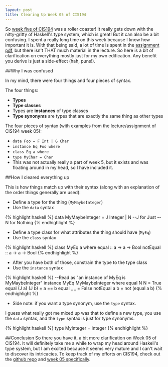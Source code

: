 ```yaml
---
layout: post
title: Clearing Up Week 05 of CIS194
---
```


So [week five of CIS194](http://www.seas.upenn.edu/~cis194/spring13/lectures/05-type-classes.html) was a roller coaster! It really gets down with the nitty-gritty of Haskell's type system, which is great! But it can also be a bit confusing. I spent a really long time on this week because I know how important it is. With that being said, a lot of time is spent in the [assignment pdf](http://www.seas.upenn.edu/~cis194/spring13/hw/05-type-classes.pdf), but there isn't THAT much material in the lecture. So here is a bit of clarification on everything mostly just for my own edification. Any benefit you derive is just a side-effect (hah, puns!). 

##Why I was confused

In my mind, there were four things and four pieces of syntax. 

The four things:

 - **Types**
 - **Type classes**
 - Types are **instances** of type classes
 - **Type synonyms** are types that are exactly the same thing as other types

The four pieces of syntax (with examples from the lecture/assignment of CIS194 week 05):

 - `data Foo = F Int | G Char`
 - `instance Eq Foo where`
 - `class Eq a where`
 - `type MyChar = Char`
  - This was not actually really a part of week 5, but it exists and was floating around in my head, so I have included it.

##How I cleared everything up

This is how things match up with their syntax (along with an explanation of the order things generally are used): 

- Define a type for the thing (`MyMaybeInteger`)
 - Use the `data` syntax

{% highlight haskell %}
data MyMaybeInteger = J Integer | N
--J for Just
--N for Nothing
{% endhighlight %}

- Define a type class for what attributes the thing should have (`MyEq`)
 - Use the `class` syntax

{% highlight haskell %}
class MyEq a where 
	equal :: a -> a -> Bool
	notEqual :: a -> a -> Bool
{% endhighlight %}

- After you have both of those, constrain the type to the type class
 - Use the `instance` syntax

{% highlight haskell %}
--Read as "an instance of MyEq is MyMaybeInteger"
instance MyEq MyMaybeInteger where
	equal N N = True
	equal (J a) (J b) = a == b
	equal _ _ = False
	notEqual a b = not (equal a b)
{% endhighlight %}

- Side note: if you want a type synonym, use the `type` syntax. 

I guess what really got me mixed up was that to define a new type, you use the `data` syntax, and the `type` syntax is just for type synonyms. 

{% highlight haskell %}
type MyInteger = Integer
{% endhighlight %}

##Conclusion
So there you have it, a bit more clarification on Week 05 of CIS194. It will definitely take me a while to wrap my head around Haskell's type system, but I am excited because it seems very mature and I can't wait to discover its intricacies. To keep track of my efforts on CIS194, check out the [github repo](https://github.com/2016rshah/CIS194) and [week 05 specifically](https://github.com/2016rshah/CIS194/tree/master/05). 


